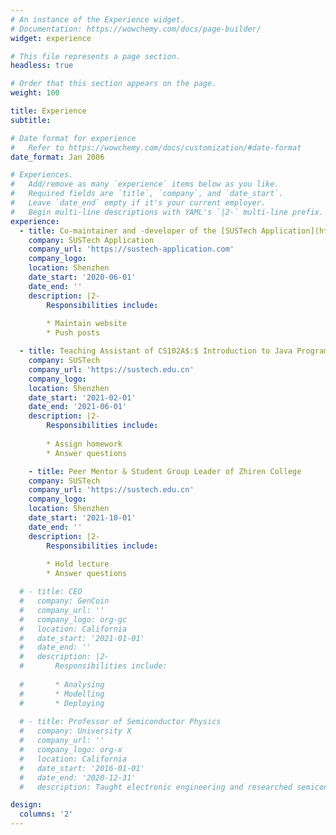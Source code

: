 ```yaml
---
# An instance of the Experience widget.
# Documentation: https://wowchemy.com/docs/page-builder/
widget: experience

# This file represents a page section.
headless: true

# Order that this section appears on the page.
weight: 100

title: Experience
subtitle:

# Date format for experience
#   Refer to https://wowchemy.com/docs/customization/#date-format
date_format: Jan 2006

# Experiences.
#   Add/remove as many `experience` items below as you like.
#   Required fields are `title`, `company`, and `date_start`.
#   Leave `date_end` empty if it's your current employer.
#   Begin multi-line descriptions with YAML's `|2-` multi-line prefix.
experience:
  - title: Co-maintainer and -developer of the [SUSTech Application](https://sustech-application.com)
    company: SUSTech Application
    company_url: 'https://sustech-application.com'
    company_logo: 
    location: Shenzhen
    date_start: '2020-06-01'
    date_end: ''
    description: |2-
        Responsibilities include:
        
        * Maintain website
        * Push posts

  - title: Teaching Assistant of CS102A$:$ Introduction to Java Programming
    company: SUSTech
    company_url: 'https://sustech.edu.cn'
    company_logo: 
    location: Shenzhen
    date_start: '2021-02-01'
    date_end: '2021-06-01'
    description: |2-
        Responsibilities include:
        
        * Assign homework
        * Answer questions

    - title: Peer Mentor & Student Group Leader of Zhiren College
    company: SUSTech
    company_url: 'https://sustech.edu.cn'
    company_logo: 
    location: Shenzhen
    date_start: '2021-10-01'
    date_end: ''
    description: |2-
        Responsibilities include:
        
        * Hold lecture
        * Answer questions

  # - title: CEO
  #   company: GenCoin
  #   company_url: ''
  #   company_logo: org-gc
  #   location: California
  #   date_start: '2021-01-01'
  #   date_end: ''
  #   description: |2-
  #       Responsibilities include:
        
  #       * Analysing
  #       * Modelling
  #       * Deploying
        
  # - title: Professor of Semiconductor Physics
  #   company: University X
  #   company_url: ''
  #   company_logo: org-x
  #   location: California
  #   date_start: '2016-01-01'
  #   date_end: '2020-12-31'
  #   description: Taught electronic engineering and researched semiconductor physics.

design:
  columns: '2'
---
```

